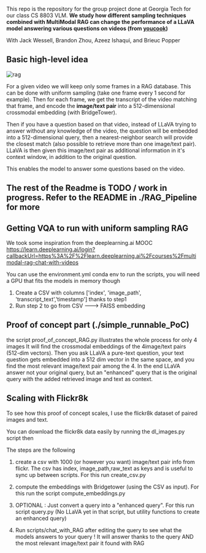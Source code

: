 This repo is the repository for the group project done at Georgia Tech for our class CS 8803 VLM.
**We study how different sampling techniques combined with MultiModal RAG can change the performance of a LLaVA model answering various questions on videos (from [youcook](https://github.com/Jossome/YoucookQA))**

With Jack Wessell, Brandon Zhou, Azeez Ishaqui, and Brieuc Popper

## Basic high-level idea 

![rag](https://github.com/user-attachments/assets/4893de55-d34d-469d-a8c3-4ddcae213e00)

For a given video we will keep only some frames in a RAG database. This can be done with uniform sampling (take one frame every 1 second for example). Then for each frame, we get the transcript of the video matching that frame, and encode the **image/text pair** into a 512-dimensional crossmodal embedding (with BridgeTower).

Then if you have a question based on that video, instead of LLaVA trying to answer without any knowledge of the video, the question will be embedded into a 512-dimensional query, then a nearest-neighbor search will provide the closest match (also possible to retrieve more than one image/text pair). LLaVA is then given this image/text pair as additional information in it's context window, in addition to the original question.

This enables the model to answer some questions based on the video.

## The rest of the Readme is TODO / work in progress. Refer to the README in ./RAG_Pipeline for more
## Getting VQA to run with uniform sampling RAG

We took some inspiration from the deeplearning.ai MOOC https://learn.deeplearning.ai/login?callbackUrl=https%3A%2F%2Flearn.deeplearning.ai%2Fcourses%2Fmultimodal-rag-chat-with-videos

You can use the environment.yml conda env to run the scripts, you will need a GPU that fits the models in memory though

1. Create a CSV with columns ['index', 'image_path', 'transcript_text','timestamp'] thanks to step1
2. Run step 2 to go from CSV ---> FAISS embedding

## Proof of concept part (./simple_runnable_PoC)
the script proof_of_concept_RAG.py illustrates the whole process for only 4 images
It will find the crossmodal embeddings of the 4image/text pairs (512-dim vectors).
Then you ask LLaVA a pure-text question, your text question gets embedded into a 512 dim vector in the same space, and you find the most relevant image/text pair among the 4. In the end LLaVA answer not your original query, but an "enhanced" query that is the original query with the added retrieved image and text as context.

## Scaling with Flickr8k
To see how this proof of concept scales, I use the flickr8k dataset of paired images and text.

You can download the flickr8k data easily by running the dl_images.py script
then 


The steps are the following

1. create a csv with 1000 (or however you want) image/text pair info from flickr. The csv has index, image_path,raw_text as keys and is useful to sync up between scripts. For this run create_csv.py

2. compute the embeddings with Bridgetower (using the CSV as input). For this run the script compute_embeddings.py

3. OPTIONAL : Just convert a query into a "enhanced query". For this run script query.py (No LLaVA yet in that script, but utility functions to create an enhanced query)

4. Run scripts/chat_with_RAG after editing the query to see what the models answers to your query ! It will answer thanks to the query AND the most relevant image/text pair it found with RAG
